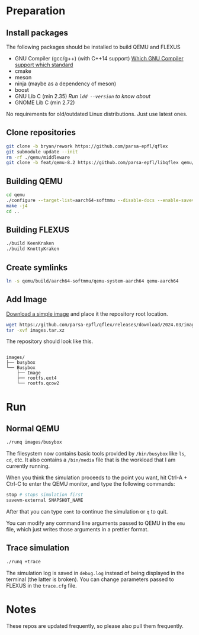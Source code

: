 # Preparation

## Install packages

The following packages should be installed to build QEMU and FLEXUS

- GNU Compiler (gcc/g++) (with C++14 support) [Which GNU Compiler support which standard](https://gcc.gnu.org/projects/cxx-status.html)
- cmake
- meson
- ninja (maybe as a dependency of meson)
- boost
- GNU Lib C (min 2.35) _Run `ldd --version` to know about_
- GNOME Lib C (min 2.72)

No requirements for old/outdated Linux distributions. Just use latest ones.

## Clone repositories

```sh
git clone -b bryan/rework https://github.com/parsa-epfl/qflex
git submodule update --init
rm -rf ./qemu/middleware
git clone -b feat/qemu-8.2 https://github.com/parsa-epfl/libqflex qemu/middleware
```

## Building QEMU

```sh
cd qemu
./configure --target-list=aarch64-softmmu --disable-docs --enable-savevm-external --enable-libqflex --enable-debug
make -j4
cd ..
```

## Building FLEXUS
```sh
./build KeenKraken
./build KnottyKraken
```

## Create symlinks
```sh
ln -s qemu/build/aarch64-softmmu/qemu-system-aarch64 qemu-aarch64
```

## Add Image

[Download a simple image](https://github.com/parsa-epfl/qflex/releases/download/2024.03/images.tar.xz) and place it the
repository root location.

```sh
wget https://github.com/parsa-epfl/qflex/releases/download/2024.03/images.tar.xz
tar -xvf images.tar.xz
```

The repository should look like this.

```

images/
├── busybox
└── Busybox
    ├── Image
    ├── rootfs.ext4
    └── rootfs.qcow2
```

# Run

## Normal QEMU

```sh
./runq images/busybox
```

The filesystem now contains basic tools provided by `/bin/busybox` like `ls`, `cd`, etc. It also contains a `/bin/media` file that is the workload that I am currently running.

When you think the simulation proceeds to the point you want, hit Ctrl-A + Ctrl-C to enter the QEMU monitor, and type the following commands:
```sh
stop # stops simulation first
savevm-external SNAPSHOT_NAME
```

After that you can type `cont` to continue the simulation or `q` to quit.

You can modify any command line arguments passed to QEMU in the `emu` file, which just writes those arguments in a prettier format.

## Trace simulation

```sh
./runq +trace
```

The simulation log is saved in `debug.log` instead of being displayed in the terminal (the latter is broken). You can change parameters passed to FLEXUS in the `trace.cfg` file.

<!-- ## Timing simulation

```sh
./runq +timing
```

You can change parameters passed to FLEXUS in the `timing.cfg` file. -->

# Notes

These repos are updated frequently, so please also pull them frequently.